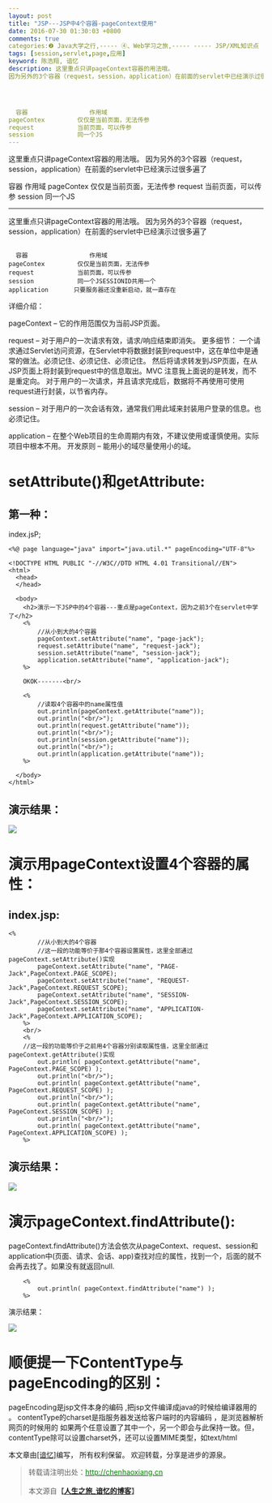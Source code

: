 ```yaml
---
layout: post
title: "JSP---JSP中4个容器-pageContext使用"
date: 2016-07-30 01:30:03 +0800
comments: true
categories:❷ Java大学之行,----- ④、Web学习之旅,----- ----- JSP/XML知识点
tags: [session,servlet,page,应用]
keyword: 陈浩翔, 谙忆
description: 这里重点只讲pageContext容器的用法哦。 
因为另外的3个容器（request，session，application）在前面的servlet中已经演示过很多遍了




  容器                 作用域
pageContex         仅仅是当前页面，无法传参
request            当前页面，可以传参
session            同一个JS 
---
```



这里重点只讲pageContext容器的用法哦。 
因为另外的3个容器（request，session，application）在前面的servlet中已经演示过很多遍了




  容器                 作用域
pageContex         仅仅是当前页面，无法传参
request            当前页面，可以传参
session            同一个JS
<!-- more -->
----------

这里重点只讲pageContext容器的用法哦。
因为另外的3个容器（request，session，application）在前面的servlet中已经演示过很多遍了

```

  容器                 作用域
pageContex         仅仅是当前页面，无法传参
request            当前页面，可以传参
session            同一个JSESSIONID共用一个
application       只要服务器还没重新启动，就一直存在
```

详细介绍：

pageContext – 它的作用范围仅为当前JSP页面。

request – 对于用户的一次请求有效，请求/响应结束即消失。
更多细节：
一个请求通过Servlet访问资源，在Servlet中将数据封装到request中，这在单位中是通常的做法。必须记住、必须记住、必须记住。
然后将请求转发到JSP页面，在从JSP页面上将封装到request中的信息取出。MVC
注意我上面说的是转发，而不是重定向。
对于用户的一次请求，并且请求完成后，数据将不再使用可使用request进行封装，以节省内存。

 session – 对于用户的一次会话有效，通常我们用此域来封装用户登录的信息。也必须记住。
 
application – 在整个Web项目的生命周期内有效，不建议使用或谨慎使用。实际项目中根本不用。
开发原则 – 能用小的域尽量使用小的域。



setAttribute()和getAttribute:
============================

第一种：
----

index.jsP;

```
<%@ page language="java" import="java.util.*" pageEncoding="UTF-8"%>

<!DOCTYPE HTML PUBLIC "-//W3C//DTD HTML 4.01 Transitional//EN">
<html>
  <head>
  </head>
  
  <body>
  	<h2>演示一下JSP中的4个容器---重点是pageContext，因为之前3个在servlet中学了</h2>
  	<%
  		//从小到大的4个容器
  		pageContext.setAttribute("name", "page-jack");
  		request.setAttribute("name", "request-jack");
  		session.setAttribute("name", "session-jack");
  		application.setAttribute("name", "application-jack");
  	%>
  	
  	OKOK-------<br/>
  	
  	<%
  		//读取4个容器中的name属性值
  		out.println(pageContext.getAttribute("name"));
  		out.println("<br/>");
  		out.println(request.getAttribute("name"));
  		out.println("<br/>");
  		out.println(session.getAttribute("name"));
  		out.println("<br/>");
  		out.println(application.getAttribute("name"));
  	%>

  </body>
</html>

```

演示结果：
-----

![](http://img.blog.csdn.net/20160729140640951)



演示用pageContext设置4个容器的属性：
========================

index.jsp:
----------

```
<%
		//从小到大的4个容器
		//这一段的功能等价于那4个容器设置属性，这里全部通过pageContext.setAttribute()实现
		pageContext.setAttribute("name", "PAGE-Jack",PageContext.PAGE_SCOPE);
		pageContext.setAttribute("name", "REQUEST-Jack",PageContext.REQUEST_SCOPE);
		pageContext.setAttribute("name", "SESSION-Jack",PageContext.SESSION_SCOPE);
		pageContext.setAttribute("name", "APPLICATION-Jack",PageContext.APPLICATION_SCOPE);
	%>
	<br/>
	<%
	//这一段的功能等价于之前用4个容器分别读取属性值，这里全部通过pageContext.getAttribute()实现
		out.println( pageContext.getAttribute("name", PageContext.PAGE_SCOPE) );
		out.println("<br/>");
		out.println( pageContext.getAttribute("name", PageContext.REQUEST_SCOPE) );
		out.println("<br/>");
		out.println( pageContext.getAttribute("name", PageContext.SESSION_SCOPE) );
		out.println("<br/>");
		out.println( pageContext.getAttribute("name", PageContext.APPLICATION_SCOPE) );
	%>

```


演示结果：
-----

![](http://img.blog.csdn.net/20160730010458021)



演示pageContext.findAttribute():
==============================


pageContext.findAttribute()方法会依次从pageContext、request、session和application中(页面、请求、会话、app)查找对应的属性，找到一个，后面的就不会再去找了。如果没有就返回null.


```
	<%
		out.println( pageContext.findAttribute("name") );
	%>
```

演示结果：

![](http://img.blog.csdn.net/20160730011939605)


顺便提一下ContentType与pageEncoding的区别：
=================================


pageEncoding是jsp文件本身的编码 ,把jsp文件编译成java的时候给编译器用的 。
contentType的charset是指服务器发送给客户端时的内容编码 ，是浏览器解析网页的时候用的 
如果两个任意设置了其中一个，另一个即会与此保持一致。但，contentType除可以设置charset外，还可以设置MIME类型，如text/html



本文章由<a href="http://chenhaoxiang.cn/">[谙忆]</a>编写， 所有权利保留。 
欢迎转载，分享是进步的源泉。
<blockquote cite='陈浩翔'>
<p background-color='#D3D3D3'>转载请注明出处：<a href='http://chenhaoxiang.cn'><font color="green">http://chenhaoxiang.cn</font></a><br><br>
本文源自<strong>【<a href='http://chenhaoxiang.cn' target='_blank'>人生之旅_谙忆的博客</a>】</strong></p>
</blockquote>
